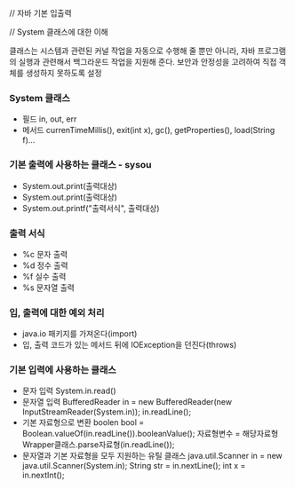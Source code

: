 // 자바 기본 입출력

// System 클래스에 대한 이해


클래스는 시스템과 관련된 커널 작업을 자동으로 수행해 줄 뿐만 아니라, 자바 프로그램의 실행과 관련해서 백그라운드 작업을 지원해 준다.
보안과 안정성을 고려하여 직접 객체를 생성하지 못하도록 설정

### System 클래스
* 필드 in, out, err
* 메서드 currenTimeMillis(), exit(int x), gc(), getProperties(), load(String f)...

### 기본 출력에 사용하는 클래스 - sysou
* System.out.print(출력대상)
* System.out.print(출력대상)
* System.out.printf("출력서식", 출력대상)

### 출력 서식
* %c 문자 출력
* %d 정수 출력
* %f 실수 출력
* %s 문자열 출력

### 입, 출력에 대한 예외 처리
* java.io 패키지를 가져온다(import)
* 입, 출력 코드가 있는 메서드 뒤에 IOException을 던진다(throws)

### 기본 입력에 사용하는 클래스
* 문자 입력 System.in.read()
* 문자열 입력
 BufferedReader in = new BufferedReader(new InputStreamReader(System.in));
 in.readLine();
* 기본 자료형으로 변환
 boolen bool = Boolean.valueOf(in.readLine()).booleanValue();
 자료형변수 = 해당자료형Wrapper클래스.parse자료형(in.readLine());
* 문자열과 기본 자료형을 모두 지원하는 유틸 클래스
 java.util.Scanner in = new java.util.Scanner(System.in);
 String str = in.nextLine();
 int x = in.nextInt();





